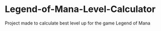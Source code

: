 # Legend-of-Mana-Level-Calculator
Project made to calculate best level up for the game Legend of Mana
